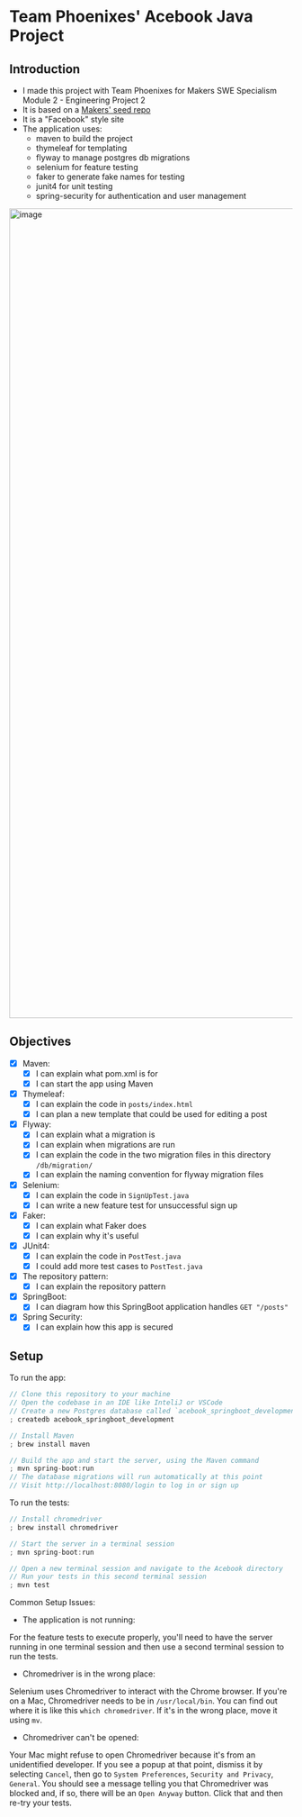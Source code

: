 # Team Phoenixes' Acebook Java Project

## Introduction
- I made this project with Team Phoenixes for Makers  SWE Specialism Module 2 - Engineering Project 2
- It is based on a [Makers' seed repo](https://github.com/makersacademy/acebook-java-template)
- It is a "Facebook" style site
- The application uses:
  - maven to build the project
  - thymeleaf for templating
  - flyway to manage postgres db migrations
  - selenium for feature testing
  - faker to generate fake names for testing
  - junit4 for unit testing
  - spring-security for authentication and user management

<img width="1438" alt="image" src="https://github.com/NatalieJClark/acebook/assets/107806810/cea0effb-5138-4ae1-a688-b51bd1bf42df">

  
## Objectives
- [x] Maven:
  - [x] I can explain what pom.xml is for
  - [x] I can start the app using Maven
- [x] Thymeleaf:
  - [x] I can explain the code in `posts/index.html`
  - [x] I can plan a new template that could be used for editing a post
- [x] Flyway:
  - [x] I can explain what a migration is
  - [x] I can explain when migrations are run
  - [x] I can explain the code in the two migration files in this directory `/db/migration/`
  - [x] I can explain the naming convention for flyway migration files
- [x] Selenium:
  - [x] I can explain the code in `SignUpTest.java`
  - [x] I can write a new feature test for unsuccessful sign up
- [x] Faker:
  - [x] I can explain what Faker does
  - [x] I can explain why it's useful
- [x] JUnit4:
  - [x] I can explain the code in `PostTest.java`
  - [x] I could add more test cases to `PostTest.java`
- [x] The repository pattern:
  - [x] I can explain the repository pattern
- [x] SpringBoot:
  - [x] I can diagram how this SpringBoot application handles `GET "/posts"`
- [x] Spring Security:
  - [x] I can explain how this app is secured

## Setup
To run the app:
```java
// Clone this repository to your machine
// Open the codebase in an IDE like InteliJ or VSCode
// Create a new Postgres database called `acebook_springboot_development`
; createdb acebook_springboot_development

// Install Maven
; brew install maven

// Build the app and start the server, using the Maven command
; mvn spring-boot:run
// The database migrations will run automatically at this point
// Visit http://localhost:8080/login to log in or sign up
```
To run the tests:
```java
// Install chromedriver
; brew install chromedriver

// Start the server in a terminal session
; mvn spring-boot:run

// Open a new terminal session and navigate to the Acebook directory
// Run your tests in this second terminal session
; mvn test
```
Common Setup Issues:
- The application is not running:  

For the feature tests to execute properly, you'll need to have the server running in one terminal session and then use a second terminal session to run the tests.

- Chromedriver is in the wrong place:  

Selenium uses Chromedriver to interact with the Chrome browser. If you're on a Mac, Chromedriver needs to be in `/usr/local/bin`. You can find out where it is like this `which chromedriver`. If it's in the wrong place, move it using `mv`.

- Chromedriver can't be opened:  

Your Mac might refuse to open Chromedriver because it's from an unidentified developer. If you see a popup at that point, dismiss it by selecting `Cancel`, then go to `System Preferences`, `Security and Privacy`, `General`. You should see a message telling you that Chromedriver was blocked and, if so, there will be an `Open Anyway` button. Click that and then re-try your tests.
